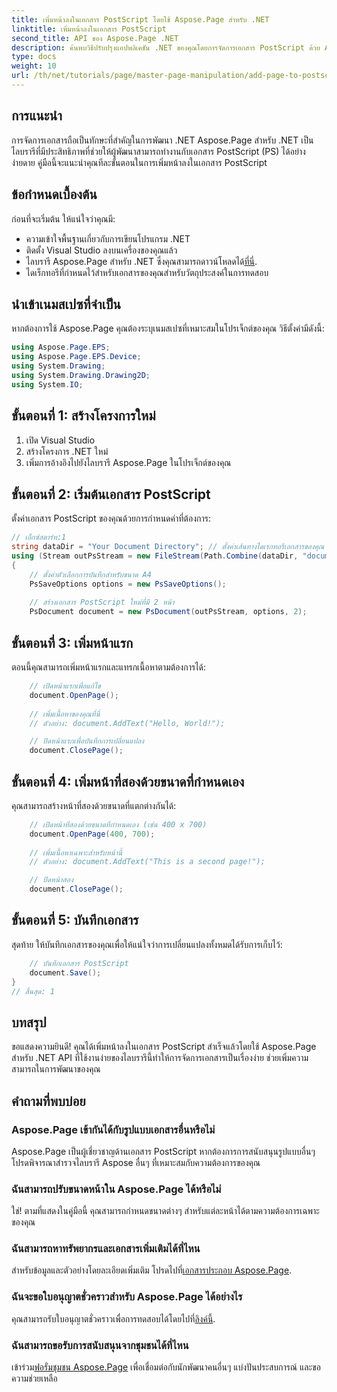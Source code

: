 ```yaml
---
title: เพิ่มหน้าลงในเอกสาร PostScript โดยใช้ Aspose.Page สำหรับ .NET
linktitle: เพิ่มหน้าลงในเอกสาร PostScript
second_title: API ของ Aspose.Page .NET
description: ค้นพบวิธีปรับปรุงแอปพลิเคชัน .NET ของคุณโดยการจัดการเอกสาร PostScript ด้วย Aspose.Page คำแนะนำทีละขั้นตอนนี้ให้คำแนะนำที่ชัดเจนเกี่ยวกับการเริ่มต้นเอกสาร
type: docs
weight: 10
url: /th/net/tutorials/page/master-page-manipulation/add-page-to-postscript-document/
---
```

## การแนะนำ

การจัดการเอกสารถือเป็นทักษะที่สำคัญในการพัฒนา .NET Aspose.Page สำหรับ .NET เป็นไลบรารีที่มีประสิทธิภาพที่ช่วยให้ผู้พัฒนาสามารถทำงานกับเอกสาร PostScript (PS) ได้อย่างง่ายดาย คู่มือนี้จะแนะนำคุณทีละขั้นตอนในการเพิ่มหน้าลงในเอกสาร PostScript

## ข้อกำหนดเบื้องต้น

ก่อนที่จะเริ่มต้น ให้แน่ใจว่าคุณมี:

- ความเข้าใจพื้นฐานเกี่ยวกับการเขียนโปรแกรม .NET
- ติดตั้ง Visual Studio ลงบนเครื่องของคุณแล้ว
-  ไลบรารี Aspose.Page สำหรับ .NET ซึ่งคุณสามารถดาวน์โหลดได้[ที่นี่](https://releases.aspose.com/page/net/).
- ไดเร็กทอรีที่กำหนดไว้สำหรับเอกสารของคุณสำหรับวัตถุประสงค์ในการทดสอบ

## นำเข้าเนมสเปซที่จำเป็น

หากต้องการใช้ Aspose.Page คุณต้องระบุเนมสเปซที่เหมาะสมในโปรเจ็กต์ของคุณ วิธีตั้งค่ามีดังนี้:

```csharp
using Aspose.Page.EPS;
using Aspose.Page.EPS.Device;
using System.Drawing;
using System.Drawing.Drawing2D;
using System.IO;
```

## ขั้นตอนที่ 1: สร้างโครงการใหม่

1. เปิด Visual Studio
2. สร้างโครงการ .NET ใหม่
3. เพิ่มการอ้างอิงไปยังไลบรารี Aspose.Page ในโปรเจ็กต์ของคุณ

## ขั้นตอนที่ 2: เริ่มต้นเอกสาร PostScript

ตั้งค่าเอกสาร PostScript ของคุณด้วยการกำหนดค่าที่ต้องการ:

```csharp
// เอ็กซ์สตาร์ท:1
string dataDir = "Your Document Directory"; // ตั้งค่าเส้นทางไดเรกทอรีเอกสารของคุณ
using (Stream outPsStream = new FileStream(Path.Combine(dataDir, "document1.ps"), FileMode.Create))
{
    // ตั้งค่าตัวเลือกการบันทึกสำหรับขนาด A4
    PsSaveOptions options = new PsSaveOptions();
    
    // สร้างเอกสาร PostScript ใหม่ที่มี 2 หน้า
    PsDocument document = new PsDocument(outPsStream, options, 2);
```

## ขั้นตอนที่ 3: เพิ่มหน้าแรก

ตอนนี้คุณสามารถเพิ่มหน้าแรกและแทรกเนื้อหาตามต้องการได้:

```csharp
    // เปิดหน้าแรกเพื่อแก้ไข
    document.OpenPage();
    
    // เพิ่มเนื้อหาของคุณที่นี่
    // ตัวอย่าง: document.AddText("Hello, World!");

    // ปิดหน้าแรกเพื่อบันทึกการเปลี่ยนแปลง
    document.ClosePage();
```

## ขั้นตอนที่ 4: เพิ่มหน้าที่สองด้วยขนาดที่กำหนดเอง

คุณสามารถสร้างหน้าที่สองด้วยขนาดที่แตกต่างกันได้:

```csharp
    // เปิดหน้าที่สองด้วยขนาดที่กำหนดเอง (เช่น 400 x 700)
    document.OpenPage(400, 700);
    
    // เพิ่มเนื้อหาเฉพาะสำหรับหน้านี้
    // ตัวอย่าง: document.AddText("This is a second page!");

    // ปิดหน้าสอง
    document.ClosePage();
```

## ขั้นตอนที่ 5: บันทึกเอกสาร

สุดท้าย ให้บันทึกเอกสารของคุณเพื่อให้แน่ใจว่าการเปลี่ยนแปลงทั้งหมดได้รับการเก็บไว้:

```csharp
    // บันทึกเอกสาร PostScript
    document.Save();
}
// สิ้นสุด: 1
```

## บทสรุป

ขอแสดงความยินดี! คุณได้เพิ่มหน้าลงในเอกสาร PostScript สำเร็จแล้วโดยใช้ Aspose.Page สำหรับ .NET API ที่ใช้งานง่ายของไลบรารีนี้ทำให้การจัดการเอกสารเป็นเรื่องง่าย ช่วยเพิ่มความสามารถในการพัฒนาของคุณ

## คำถามที่พบบ่อย

### Aspose.Page เข้ากันได้กับรูปแบบเอกสารอื่นหรือไม่  
Aspose.Page เป็นผู้เชี่ยวชาญด้านเอกสาร PostScript หากต้องการการสนับสนุนรูปแบบอื่นๆ โปรดพิจารณาสำรวจไลบรารี Aspose อื่นๆ ที่เหมาะสมกับความต้องการของคุณ

### ฉันสามารถปรับขนาดหน้าใน Aspose.Page ได้หรือไม่  
ใช่! ตามที่แสดงในคู่มือนี้ คุณสามารถกำหนดขนาดต่างๆ สำหรับแต่ละหน้าได้ตามความต้องการเฉพาะของคุณ

### ฉันสามารถหาทรัพยากรและเอกสารเพิ่มเติมได้ที่ไหน  
 สำหรับข้อมูลและตัวอย่างโดยละเอียดเพิ่มเติม โปรดไปที่[เอกสารประกอบ Aspose.Page](https://reference.aspose.com/page/net/).

### ฉันจะขอใบอนุญาตชั่วคราวสำหรับ Aspose.Page ได้อย่างไร  
 คุณสามารถรับใบอนุญาตชั่วคราวเพื่อการทดสอบได้โดยไปที่[ลิงค์นี้](https://purchase.conholdate.com/temporary-license/).

### ฉันสามารถขอรับการสนับสนุนจากชุมชนได้ที่ไหน  
 เข้าร่วม[ฟอรั่มชุมชน Aspose.Page](https://forum.aspose.com/c/page/39) เพื่อเชื่อมต่อกับนักพัฒนาคนอื่นๆ แบ่งปันประสบการณ์ และขอความช่วยเหลือ